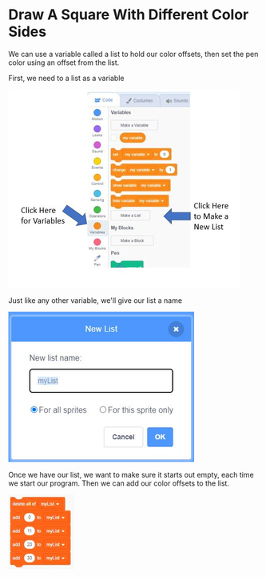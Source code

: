 # Draw A Square With Different Color Sides
We can use a variable called a list to hold our color offsets, then set the pen color using an offset from the list.

First, we need to a list as a variable

![make a list](../img/makeList.jpg)

Just like any other variable, we'll give our list a name

![name the list](../img/nameList.jpg)

Once we have our list, we want to make sure it starts out empty, each time we start our program.  Then we can add our color offsets to the list.

![create list](../img/createList.jpg)

